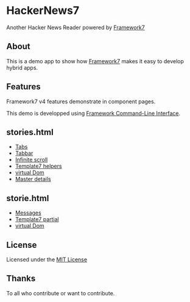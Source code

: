 HackerNews7
===========

Another Hacker News Reader powered by [Framework7](https://github.com/nolimits4web/Framework7)

About
-----
This is a demo app to show how [Framework7](https://github.com/nolimits4web/Framework7) makes it easy to develop hybrid apps.

Features
--------

Framework7 v4 features demonstrate in component pages.

This demo is developped using [Framework Command-Line Interface](http://framework7.io/cli/).

## stories.html

- [Tabs](http://framework7.io/docs/tabs.html)
- [Tabbar](http://framework7.io/docs/toolbar-tabbar.html)
- [Infinite scroll](http://framework7.io/docs/infinite-scroll.html)
- [Template7 helpers](http://idangero.us/template7)
- [virtual Dom](http://framework7.io/docs/router-component.html#virtual-dom)
- [Master details](http://framework7.io/docs/view.html#master-detail)

## storie.html

- [Messages](http://framework7.io/docs/messages.html)
- [Template7 partial](http://idangero.us/template7)
- [virtual Dom](http://framework7.io/docs/router-component.html#virtual-dom)

License
-------

Licensed under the [MIT License](https://guillaumebiton.github.com/HackerNews7/LICENSE)

Thanks
------

To all who contribute or want to contribute.